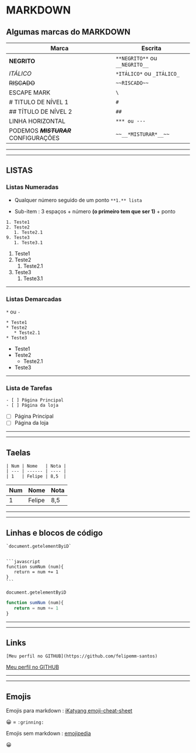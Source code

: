 # MARKDOWN

## Algumas marcas do MARKDOWN

| Marca                                    | Escrita                        |
| ---------------------------------------- | ------------------------------ |
| **NEGRITO**                              | `**NEGRITO**` ou `__NEGRITO__` |
| _ITÁLICO_                                | `*ITÁLICO*` ou `_ITÁLICO_`     |
| ~~RISCADO~~                              | `~~RISCADO~~`                  |
| ESCAPE MARK                              | `\`                            |
| # TITULO DE NÍVEL 1                      | `#`                            |
| ## TÍTULO DE NÍVEL 2                     | `##`                           |
| LINHA HORIZONTAL                         | `*** ou ---`                   |
| PODEMOS ~~**_MISTURAR_**~~ CONFIGURAÇÕES | `~~__*MISTURAR*__~~`           |

---

---

## LISTAS

### Listas Numeradas

- Qualquer número seguido de um ponto `**1.** lista`

- Sub-item : 3 espaços + número **(o primeiro tem que ser 1)** + ponto

```
1. Teste1
2. Teste2
   1. Teste2.1
9. Teste3
   1. Teste3.1
```

1. Teste1
2. Teste2
   1. Teste2.1
3. Teste3
   1. Teste3.1

---

### Listas Demarcadas

`*` ou `-`

```
* Teste1
* Teste2
   * Teste2.1
* Teste3
```

- Teste1
- Teste2
  - Teste2.1
- Teste3

---

### Lista de Tarefas

```
- [ ] Página Principal
- [ ] Página da loja
```

- [ ] Página Principal
- [ ] Página da loja

---

---

## Taelas

```
| Num | Nome   | Nota |
| --- | ------ | ---- |
| 1   | Felipe | 8,5  |
```

| Num | Nome   | Nota |
| --- | ------ | ---- |
| 1   | Felipe | 8,5  |

---

---

## Linhas e blocos de código

````
`document.getelementByiD`


```javascript
function sumNum (num){
   return = num += 1
}
```
````

`document.getelementByiD`

```javascript
function sumNum (num){
   return = num += 1
}
```
---

---

## Links

`[Meu perfil no GITHUB](https://github.com/felipemm-santos)`

[Meu perfil no GITHUB](https://github.com/felipemm-santos)

---

---

## Emojis

Emojis para markdown :
[iKatyang emoji-cheat-sheet](https://github.com/ikatyang/emoji-cheat-sheet.git)

:grinning: = `:grinning:`

Emojis sem markdown : [emojipedia](https://emojipedia.org/)

😀
